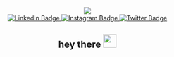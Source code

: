 <div id="header" align="center">
  <img src="https://media.giphy.com/media/RbDKaczqWovIugyJmW/giphy.gif"/>
</div>

<div id="badges" align="center">
  <a href="https://www.linkedin.com/in/achyut-tiwari-aa3650225/">
    <img src="https://img.shields.io/badge/LinkedIn-blue?style=for-the-badge&logo=linkedin&logoColor=white" alt="LinkedIn Badge"/>
  </a>
  <a href="https://instagram.com/hitman_ach?igshid=NmQ2ZmYxZjA=">
    <img src="https://img.shields.io/badge/Instagram-red?style=for-the-badge&logo=instagram&logoColor=white" alt="Instagram Badge"/>
  </a>
  <a href="https://twitter.com/achyut_tiwari20?t=_2mPioIt97PdT8YkB6uvZQ&s=08">
    <img src="https://img.shields.io/badge/Twitter-blue?style=for-the-badge&logo=twitter&logoColor=white" alt="Twitter Badge"/>
  </a>
</div>

<div id="badges" align="center">
<img src="https://komarev.com/ghpvc/?username=Achyut22&style=flat-square&color=blue" alt=""/>
</div>
<h2 align="center">
  hey there
  <img src="https://media.giphy.com/media/hvRJCLFzcasrR4ia7z/giphy.gif" width="30px"/>
</h2>

<!--
**Achyut22/Achyut22** is a ✨ _special_ ✨ repository because its `README.md` (this file) appears on your GitHub profile.

Here are some ideas to get you started:

- 🔭 I’m currently working on data science projects with Python
- 🌱 I’m currently learning DSA , Predictive analysis , AI applications
- 👯 I’m looking to collaborate on data-driven projects and open-source contributions
- 🤔 I’m looking for help with Python , Data structures
- 💬 Ask me about any data science related queries
- 📫 How to reach me: 
      email: achyuttiwari22@gmail.com
      linkedin : https://www.linkedin.com/in/achyut-tiwari-aa3650225/
- 😄 Pronouns: he/him
- ⚡ Fun fact: I'm a gym freak and have an equal passion for lifting weights and coding. I believe just like how we train our bodies, we should also train our minds to be stronger every day
-->
